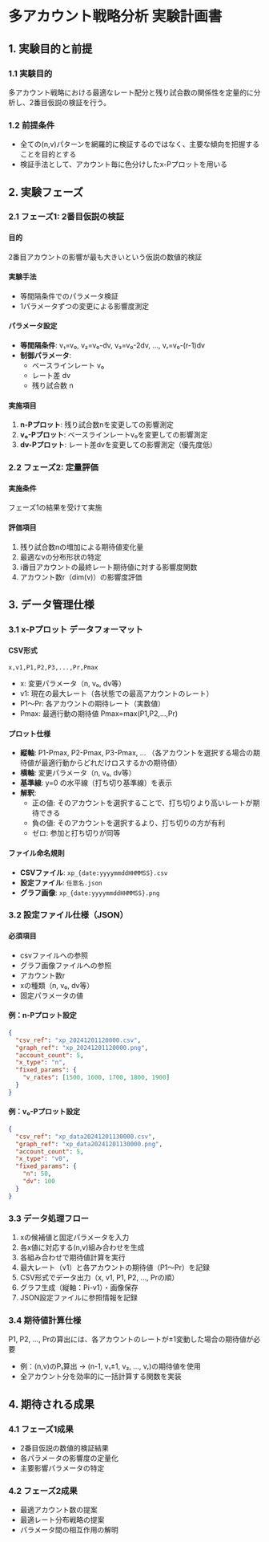 # 多アカウント戦略分析 実験計画書

## 1. 実験目的と前提

### 1.1 実験目的
多アカウント戦略における最適なレート配分と残り試合数の関係性を定量的に分析し、2番目仮説の検証を行う。

### 1.2 前提条件
- 全ての(n,v)パターンを網羅的に検証するのではなく、主要な傾向を把握することを目的とする
- 検証手法として、アカウント毎に色分けしたx-Pプロットを用いる

## 2. 実験フェーズ

### 2.1 フェーズ1: 2番目仮説の検証
#### 目的
2番目アカウントの影響が最も大きいという仮説の数値的検証

#### 実験手法
- 等間隔条件でのパラメータ検証
- 1パラメータずつの変更による影響度測定

#### パラメータ設定
- **等間隔条件**: v₁=v₀, v₂=v₀-dv, v₃=v₀-2dv, ..., vᵣ=v₀-(r-1)dv
- **制御パラメータ**: 
  - ベースラインレート v₀
  - レート差 dv
  - 残り試合数 n

#### 実施項目
1. **n-Pプロット**: 残り試合数nを変更しての影響測定
2. **v₀-Pプロット**: ベースラインレートv₀を変更しての影響測定
3. **dv-Pプロット**: レート差dvを変更しての影響測定（優先度低）

### 2.2 フェーズ2: 定量評価
#### 実施条件
フェーズ1の結果を受けて実施

#### 評価項目
1. 残り試合数nの増加による期待値変化量
2. 最適なvの分布形状の特定
3. i番目アカウントの最終レート期待値に対する影響度関数
4. アカウント数r（dim(v)）の影響度評価

## 3. データ管理仕様

### 3.1 x-Pプロット データフォーマット
#### CSV形式
```
x,v1,P1,P2,P3,...,Pr,Pmax
```
- x: 変更パラメータ（n, v₀, dv等）
- v1: 現在の最大レート（各状態での最高アカウントのレート）
- P1～Pr: 各アカウントの期待レート（実数値）
- Pmax: 最適行動の期待値 Pmax=max(P1,P2,...,Pr)

#### プロット仕様
- **縦軸**: P1-Pmax, P2-Pmax, P3-Pmax, ... （各アカウントを選択する場合の期待値が最適行動からどれだけロスするかの期待値）
- **横軸**: 変更パラメータ（n, v₀, dv等）
- **基準線**: y=0 の水平線（打ち切り基準線）を表示
- **解釈**: 
  - 正の値: そのアカウントを選択することで、打ち切りより高いレートが期待できる
  - 負の値: そのアカウントを選択するより、打ち切りの方が有利
  - ゼロ: 参加と打ち切りが同等

#### ファイル命名規則
- **CSVファイル**: `xp_{date:yyyymmddHHMMSS}.csv`
- **設定ファイル**: `任意名.json`
- **グラフ画像**: `xp_{date:yyyymmddHHMMSS}.png`

### 3.2 設定ファイル仕様（JSON）
#### 必須項目
- csvファイルへの参照
- グラフ画像ファイルへの参照
- アカウント数r
- xの種類（n, v₀, dv等）
- 固定パラメータの値

#### 例：n-Pプロット設定
```json
{
  "csv_ref": "xp_20241201120000.csv",
  "graph_ref": "xp_20241201120000.png", 
  "account_count": 5,
  "x_type": "n",
  "fixed_params": {
    "v_rates": [1500, 1600, 1700, 1800, 1900]
  }
}
```

#### 例：v₀-Pプロット設定
```json
{
  "csv_ref": "xp_data20241201130000.csv",
  "graph_ref": "xp_data20241201130000.png",
  "account_count": 5, 
  "x_type": "v0",
  "fixed_params": {
    "n": 50,
    "dv": 100
  }
}
```

### 3.3 データ処理フロー
1. xの候補値と固定パラメータを入力
2. 各x値に対応する(n,v)組み合わせを生成
3. 各組み合わせで期待値計算を実行
4. 最大レート（v1）と各アカウントの期待値（P1～Pr）を記録
5. CSV形式でデータ出力（x, v1, P1, P2, ..., Prの順）
6. グラフ生成（縦軸：Pi-v1）・画像保存
7. JSON設定ファイルに参照情報を記録

### 3.4 期待値計算仕様
P1, P2, ..., Prの算出には、各アカウントのレートが±1変動した場合の期待値が必要
- 例：(n,v)のP₁算出 → (n-1, v₁±1, v₂, ..., vᵣ)の期待値を使用
- 全アカウント分を効率的に一括計算する関数を実装

## 4. 期待される成果

### 4.1 フェーズ1成果
- 2番目仮説の数値的検証結果
- 各パラメータの影響度の定量化
- 主要影響パラメータの特定

### 4.2 フェーズ2成果  
- 最適アカウント数の提案
- 最適レート分布戦略の提案
- パラメータ間の相互作用の解明
